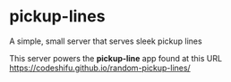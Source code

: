 # pickup-lines
A simple, small server that serves sleek pickup lines

This server powers the **pickup-line** app found at this URL https://codeshifu.github.io/random-pickup-lines/
